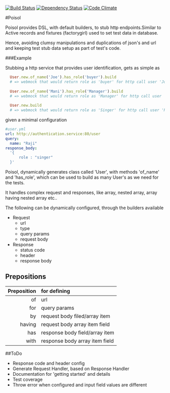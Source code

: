 
[![Build Status](https://travis-ci.org/paramadeep/poisol.svg?branch=master)](https://travis-ci.org/paramadeep/poisol) [![Dependency Status](https://gemnasium.com/paramadeep/poisol.svg)](https://gemnasium.com/paramadeep/poisol) [![Code Climate](https://codeclimate.com/github/paramadeep/poisol/badges/gpa.svg)](https://codeclimate.com/github/paramadeep/poisol) 

#Poisol

Poisol provides DSL, with default builders, to stub http endpoints.Similar to Active records and fixtures (factorygirl) used to set test data in database. 

Hence, avoiding clumsy manipulations and duplications of json's and url and keeping test stub data setup as part of test's code.

###Example

Stubbing a http service that provides user identification, gets as simple as 

```ruby
  User.new.of_name('Joe').has_role('buyer').build  
  # => webmock that would return role as 'buyer' for http call user 'Joe'
  
  User.new.of_name('Mani').has_role('Manager').build 
  # => webmock that would return role as 'Manager' for http call user 'Mani'
  
  User.new.build 
  # => webmock that would return role as 'Singer' for http call user 'Raji'
```
given a minimal configuration

```yaml
#user.yml
url: http://authentication.service:80/user
query: 
  name: "Raji"
response_body:
  '{
      role : "singer"
  }'
```
Poisol, dynamically generates class called 'User', with methods 'of_name' and 'has_role', which can be used to build as many User's as we need for the tests.

It handles complex request and responses, like array, nested array, array having nested array etc..

The following can be dynamically configured, through the builders available
- Request 
  - url
  - type
  - query params
  - request body
- Response 
  - status code
  - header
  - response body




## Prepositions

| Preposition | for defining                   |
| ----:       | :----                          |
| of          | url                            |
| for         | query params                   |
| by          | request body filed/array item  |
| having      | request body array item field  |
| has         | response body field/array item |
| with        | response body array item field |

##ToDo
* Response code and header config
* Generate Request Handler, based on Response Handler
* Documentation for 'getting started' and details
* Test coverage
* Throw error when configured and input field values are different
